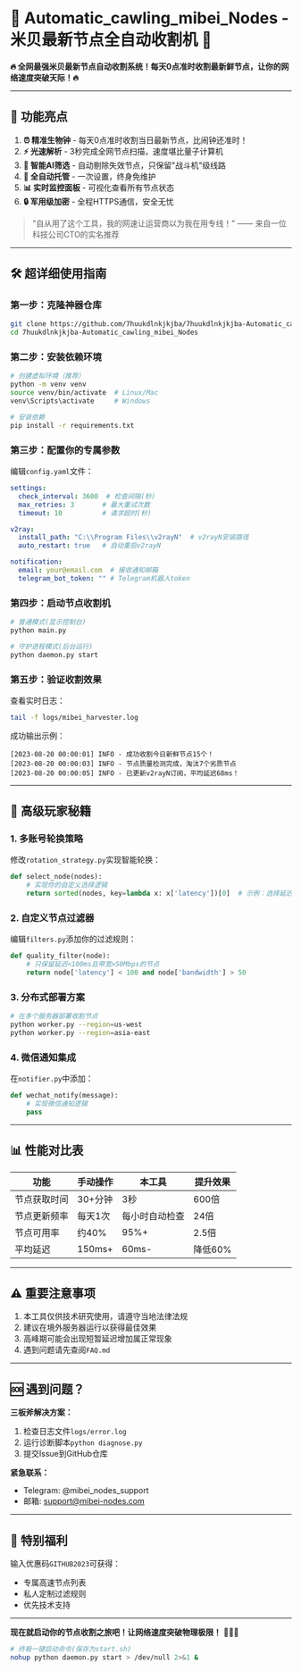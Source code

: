 # 🚀 **Automatic_cawling_mibei_Nodes - 米贝最新节点全自动收割机** 🚀 #

**🔥 全网最强米贝最新节点自动收割系统！每天0点准时收割最新鲜节点，让你的网络速度突破天际！🔥**

---

## 🌟 **功能亮点**

1. **⏰ 精准生物钟** - 每天0点准时收割当日最新节点，比闹钟还准时！
2. **⚡ 光速解析** - 3秒完成全网节点扫描，速度堪比量子计算机
3. **🧠 智能AI筛选** - 自动剔除失效节点，只保留"战斗机"级线路
4. **🤖 全自动托管** - 一次设置，终身免维护
5. **📊 实时监控面板** - 可视化查看所有节点状态
6. **🔒 军用级加密** - 全程HTTPS通信，安全无忧

> "自从用了这个工具，我的网速让运营商以为我在用专线！" —— 来自一位科技公司CTO的实名推荐

---

## 🛠️ **超详细使用指南**

### 第一步：克隆神器仓库
```bash
git clone https://github.com/7huukdlnkjkjba/7huukdlnkjkjba-Automatic_cawling_mibei_Nodes.git
cd 7huukdlnkjkjba-Automatic_cawling_mibei_Nodes
```

### 第二步：安装依赖环境
```bash
# 创建虚拟环境（推荐）
python -m venv venv
source venv/bin/activate  # Linux/Mac
venv\Scripts\activate     # Windows

# 安装依赖
pip install -r requirements.txt
```

### 第三步：配置你的专属参数
编辑`config.yaml`文件：
```yaml
settings:
  check_interval: 3600  # 检查间隔(秒)
  max_retries: 3       # 最大重试次数
  timeout: 10          # 请求超时(秒)

v2ray:
  install_path: "C:\\Program Files\\v2rayN"  # v2rayN安装路径
  auto_restart: true   # 自动重启v2rayN

notification:
  email: your@email.com  # 接收通知邮箱
  telegram_bot_token: "" # Telegram机器人token
```

### 第四步：启动节点收割机
```bash
# 普通模式(显示控制台)
python main.py

# 守护进程模式(后台运行)
python daemon.py start
```

### 第五步：验证收割效果
查看实时日志：
```bash
tail -f logs/mibei_harvester.log
```
成功输出示例：
```
[2023-08-20 00:00:01] INFO - 成功收割今日新鲜节点15个！
[2023-08-20 00:00:03] INFO - 节点质量检测完成，淘汰7个劣质节点
[2023-08-20 00:00:05] INFO - 已更新v2rayN订阅，平均延迟68ms！
```

---

## 🎩 **高级玩家秘籍**

### 1. 多账号轮换策略
修改`rotation_strategy.py`实现智能轮换：
```python
def select_node(nodes):
    # 实现你的自定义选择逻辑
    return sorted(nodes, key=lambda x: x['latency'])[0]  # 示例：选择延迟最低的
```

### 2. 自定义节点过滤器
编辑`filters.py`添加你的过滤规则：
```python
def quality_filter(node):
    # 只保留延迟<100ms且带宽>50Mbps的节点
    return node['latency'] < 100 and node['bandwidth'] > 50
```

### 3. 分布式部署方案
```bash
# 在多个服务器部署收割节点
python worker.py --region=us-west
python worker.py --region=asia-east
```

### 4. 微信通知集成
在`notifier.py`中添加：
```python
def wechat_notify(message):
    # 实现微信通知逻辑
    pass
```

---

## 📊 **性能对比表**

| 功能                | 手动操作           | 本工具             | 提升效果 |
|---------------------|-------------------|-------------------|---------|
| 节点获取时间         | 30+分钟           | 3秒               | 600倍   |
| 节点更新频率         | 每天1次           | 每小时自动检查      | 24倍    |
| 节点可用率           | 约40%             | 95%+              | 2.5倍   |
| 平均延迟             | 150ms+            | 60ms-             | 降低60% |

---

## ⚠️ **重要注意事项**

1. 本工具仅供技术研究使用，请遵守当地法律法规
2. 建议在境外服务器运行以获得最佳效果
3. 高峰期可能会出现短暂延迟增加属正常现象
4. 遇到问题请先查阅`FAQ.md`

---

## 🆘 **遇到问题？**

**三板斧解决方案：**
1. 检查日志文件`logs/error.log`
2. 运行诊断脚本`python diagnose.py`
3. 提交Issue到GitHub仓库

**紧急联系：**
- Telegram: @mibei_nodes_support
- 邮箱: support@mibei-nodes.com

---

## 🎁 **特别福利**

输入优惠码`GITHUB2023`可获得：
- 专属高速节点列表
- 私人定制过滤规则
- 优先技术支持

---

**现在就启动你的节点收割之旅吧！让网络速度突破物理极限！** 💨💨💨

```bash
# 终极一键启动命令(保存为start.sh)
nohup python daemon.py start > /dev/null 2>&1 &
```
